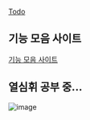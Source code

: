 [Todo](https://github.com/choimagon/Todo)

## 기능 모음 사이트
[기능 모음 사이트](https://functionweb.netlify.app/)

## 열심휘 공부 중...
![image](https://github.com/user-attachments/assets/0e1a0a2f-3715-4aa9-9b2a-fab7f21d2d53)
<!--
**choimagon/choimagon** is a ✨ _special_ ✨ repository because its `README.md` (this file) appears on your GitHub profile.

Here are some ideas to get you started:

- 🔭 I’m currently working on ...
- 🌱 I’m currently learning ...
- 👯 I’m looking to collaborate on ...
- 🤔 I’m looking for help with ...
- 💬 Ask me about ...
- 📫 How to reach me: ...
- 😄 Pronouns: ...
- ⚡ Fun fact: ...
-->

